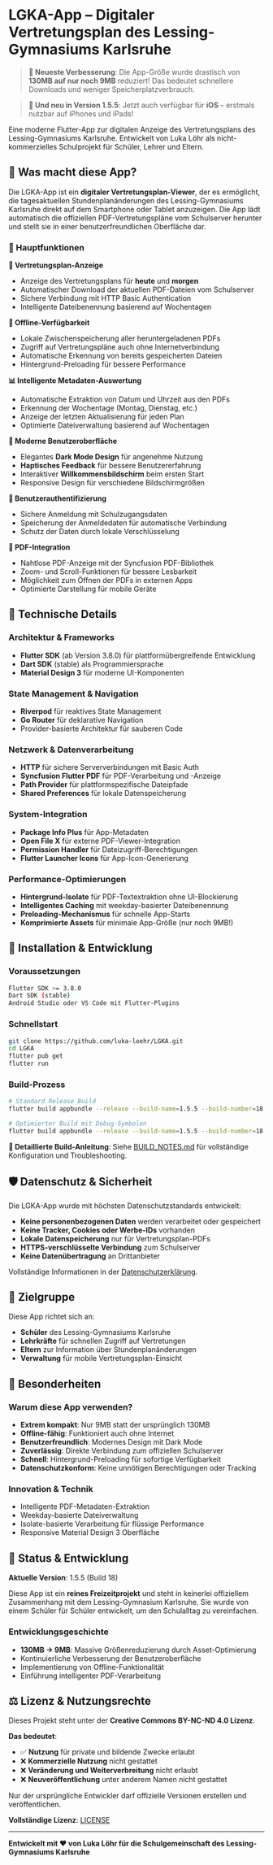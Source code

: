 # LGKA-App – Digitaler Vertretungsplan des Lessing-Gymnasiums Karlsruhe

> **🎉 Neueste Verbesserung**: Die App-Größe wurde drastisch von **130MB auf nur noch 9MB** reduziert! Das bedeutet schnellere Downloads und weniger Speicherplatzverbrauch.  

> **📱 Und neu in Version 1.5.5**: Jetzt auch verfügbar für **iOS** – erstmals nutzbar auf iPhones und iPads!

Eine moderne Flutter-App zur digitalen Anzeige des Vertretungsplans des Lessing-Gymnasiums Karlsruhe. Entwickelt von Luka Löhr als nicht-kommerzielles Schulprojekt für Schüler, Lehrer und Eltern.

## 🤔 Was macht diese App?

Die LGKA-App ist ein **digitaler Vertretungsplan-Viewer**, der es ermöglicht, die tagesaktuellen Stundenplanänderungen des Lessing-Gymnasiums Karlsruhe direkt auf dem Smartphone oder Tablet anzuzeigen. Die App lädt automatisch die offiziellen PDF-Vertretungspläne vom Schulserver herunter und stellt sie in einer benutzerfreundlichen Oberfläche dar.

### 🔑 Hauptfunktionen

**📅 Vertretungsplan-Anzeige**
- Anzeige des Vertretungsplans für **heute** und **morgen**
- Automatischer Download der aktuellen PDF-Dateien vom Schulserver
- Sichere Verbindung mit HTTP Basic Authentication
- Intelligente Dateibenennung basierend auf Wochentagen

**💾 Offline-Verfügbarkeit**
- Lokale Zwischenspeicherung aller heruntergeladenen PDFs
- Zugriff auf Vertretungspläne auch ohne Internetverbindung
- Automatische Erkennung von bereits gespeicherten Dateien
- Hintergrund-Preloading für bessere Performance

**📊 Intelligente Metadaten-Auswertung**
- Automatische Extraktion von Datum und Uhrzeit aus den PDFs
- Erkennung der Wochentage (Montag, Dienstag, etc.)
- Anzeige der letzten Aktualisierung für jeden Plan
- Optimierte Dateiverwaltung basierend auf Wochentagen

**🎨 Moderne Benutzeroberfläche**
- Elegantes **Dark Mode Design** für angenehme Nutzung
- **Haptisches Feedback** für bessere Benutzererfahrung
- Interaktiver **Willkommensbildschirm** beim ersten Start
- Responsive Design für verschiedene Bildschirmgrößen

**🔐 Benutzerauthentifizierung**
- Sichere Anmeldung mit Schulzugangsdaten
- Speicherung der Anmeldedaten für automatische Verbindung
- Schutz der Daten durch lokale Verschlüsselung

**📱 PDF-Integration**
- Nahtlose PDF-Anzeige mit der Syncfusion PDF-Bibliothek
- Zoom- und Scroll-Funktionen für bessere Lesbarkeit
- Möglichkeit zum Öffnen der PDFs in externen Apps
- Optimierte Darstellung für mobile Geräte

## 🤖 Technische Details

### Architektur & Frameworks
- **Flutter SDK** (ab Version 3.8.0) für plattformübergreifende Entwicklung
- **Dart SDK** (stable) als Programmiersprache
- **Material Design 3** für moderne UI-Komponenten

### State Management & Navigation
- **Riverpod** für reaktives State Management
- **Go Router** für deklarative Navigation
- Provider-basierte Architektur für sauberen Code

### Netzwerk & Datenverarbeitung
- **HTTP** für sichere Serververbindungen mit Basic Auth
- **Syncfusion Flutter PDF** für PDF-Verarbeitung und -Anzeige
- **Path Provider** für plattformspezifische Dateipfade
- **Shared Preferences** für lokale Datenspeicherung

### System-Integration
- **Package Info Plus** für App-Metadaten
- **Open File X** für externe PDF-Viewer-Integration
- **Permission Handler** für Dateizugriff-Berechtigungen
- **Flutter Launcher Icons** für App-Icon-Generierung

### Performance-Optimierungen
- **Hintergrund-Isolate** für PDF-Textextraktion ohne UI-Blockierung
- **Intelligentes Caching** mit weekday-basierter Dateibenennung
- **Preloading-Mechanismus** für schnelle App-Starts
- **Komprimierte Assets** für minimale App-Größe (nur noch 9MB!)

## 🚀 Installation & Entwicklung

### Voraussetzungen
```bash
Flutter SDK >= 3.8.0
Dart SDK (stable)
Android Studio oder VS Code mit Flutter-Plugins
```

### Schnellstart
```bash
git clone https://github.com/luka-loehr/LGKA.git
cd LGKA
flutter pub get
flutter run
```

### Build-Prozess
```bash
# Standard Release Build
flutter build appbundle --release --build-name=1.5.5 --build-number=18

# Optimierter Build mit Debug-Symbolen
flutter build appbundle --release --build-name=1.5.5 --build-number=18 --split-debug-info=symbols --obfuscate
```

**🔧 Detaillierte Build-Anleitung**: Siehe [BUILD_NOTES.md](BUILD_NOTES.md) für vollständige Konfiguration und Troubleshooting.

## 🛡️ Datenschutz & Sicherheit

Die LGKA-App wurde mit höchsten Datenschutzstandards entwickelt:

- **Keine personenbezogenen Daten** werden verarbeitet oder gespeichert
- **Keine Tracker, Cookies oder Werbe-IDs** vorhanden
- **Lokale Datenspeicherung** nur für Vertretungsplan-PDFs
- **HTTPS-verschlüsselte Verbindung** zum Schulserver
- **Keine Datenübertragung** an Drittanbieter

Vollständige Informationen in der [Datenschutzerklärung](https://luka-loehr.github.io/LGKA/privacy.html).

## 🎯 Zielgruppe

Diese App richtet sich an:
- **Schüler** des Lessing-Gymnasiums Karlsruhe
- **Lehrkräfte** für schnellen Zugriff auf Vertretungen
- **Eltern** zur Information über Stundenplanänderungen
- **Verwaltung** für mobile Vertretungsplan-Einsicht

## 🌟 Besonderheiten

### Warum diese App verwenden?
- **Extrem kompakt**: Nur 9MB statt der ursprünglich 130MB
- **Offline-fähig**: Funktioniert auch ohne Internet
- **Benutzerfreundlich**: Modernes Design mit Dark Mode
- **Zuverlässig**: Direkte Verbindung zum offiziellen Schulserver
- **Schnell**: Hintergrund-Preloading für sofortige Verfügbarkeit
- **Datenschutzkonform**: Keine unnötigen Berechtigungen oder Tracking

### Innovation & Technik
- Intelligente PDF-Metadaten-Extraktion
- Weekday-basierte Dateiverwaltung
- Isolate-basierte Verarbeitung für flüssige Performance
- Responsive Material Design 3 Oberfläche

## 🔧 Status & Entwicklung

**Aktuelle Version**: 1.5.5 (Build 18)

Diese App ist ein **reines Freizeitprojekt** und steht in keinerlei offiziellem Zusammenhang mit dem Lessing-Gymnasium Karlsruhe. Sie wurde von einem Schüler für Schüler entwickelt, um den Schulalltag zu vereinfachen.

### Entwicklungsgeschichte
- **130MB → 9MB**: Massive Größenreduzierung durch Asset-Optimierung
- Kontinuierliche Verbesserung der Benutzeroberfläche
- Implementierung von Offline-Funktionalität
- Einführung intelligenter PDF-Verarbeitung

## ⚖️ Lizenz & Nutzungsrechte

Dieses Projekt steht unter der **Creative Commons BY-NC-ND 4.0 Lizenz**.

**Das bedeutet**:
- ✅ **Nutzung** für private und bildende Zwecke erlaubt
- ❌ **Kommerzielle Nutzung** nicht gestattet
- ❌ **Veränderung und Weiterverbreitung** nicht erlaubt
- ❌ **Neuveröffentlichung** unter anderem Namen nicht gestattet

Nur der ursprüngliche Entwickler darf offizielle Versionen erstellen und veröffentlichen.

**Vollständige Lizenz**: [LICENSE](LICENSE)

---

**Entwickelt mit ❤️ von Luka Löhr für die Schulgemeinschaft des Lessing-Gymnasiums Karlsruhe**
